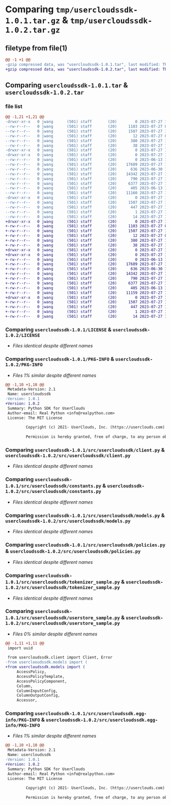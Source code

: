 # Comparing `tmp/usercloudssdk-1.0.1.tar.gz` & `tmp/usercloudssdk-1.0.2.tar.gz`

## filetype from file(1)

```diff
@@ -1 +1 @@
-gzip compressed data, was "usercloudssdk-1.0.1.tar", last modified: Thu Jul 27 13:35:34 2023, max compression
+gzip compressed data, was "usercloudssdk-1.0.2.tar", last modified: Thu Jul 27 13:40:15 2023, max compression
```

## Comparing `usercloudssdk-1.0.1.tar` & `usercloudssdk-1.0.2.tar`

### file list

```diff
@@ -1,21 +1,21 @@
-drwxr-xr-x   0 jwang      (501) staff       (20)        0 2023-07-27 13:35:34.185524 usercloudssdk-1.0.1/
--rw-r--r--   0 jwang      (501) staff       (20)     1103 2023-07-27 00:46:25.000000 usercloudssdk-1.0.1/LICENSE
--rw-r--r--   0 jwang      (501) staff       (20)     1507 2023-07-27 13:35:34.185376 usercloudssdk-1.0.1/PKG-INFO
--rw-r--r--   0 jwang      (501) staff       (20)       12 2023-07-27 00:40:23.000000 usercloudssdk-1.0.1/README.md
--rw-r--r--   0 jwang      (501) staff       (20)      380 2023-07-27 13:34:45.000000 usercloudssdk-1.0.1/pyproject.toml
--rw-r--r--   0 jwang      (501) staff       (20)       38 2023-07-27 13:35:34.185567 usercloudssdk-1.0.1/setup.cfg
-drwxr-xr-x   0 jwang      (501) staff       (20)        0 2023-07-27 13:35:34.181919 usercloudssdk-1.0.1/src/
-drwxr-xr-x   0 jwang      (501) staff       (20)        0 2023-07-27 13:35:34.184589 usercloudssdk-1.0.1/src/usercloudssdk/
--rw-r--r--   0 jwang      (501) staff       (20)        0 2023-06-13 16:36:00.000000 usercloudssdk-1.0.1/src/usercloudssdk/__init__.py
--rw-r--r--   0 jwang      (501) staff       (20)    17689 2023-07-27 13:23:56.000000 usercloudssdk-1.0.1/src/usercloudssdk/client.py
--rw-r--r--   0 jwang      (501) staff       (20)      636 2023-06-30 17:46:25.000000 usercloudssdk-1.0.1/src/usercloudssdk/constants.py
--rw-r--r--   0 jwang      (501) staff       (20)    14342 2023-07-27 13:23:37.000000 usercloudssdk-1.0.1/src/usercloudssdk/models.py
--rw-r--r--   0 jwang      (501) staff       (20)      790 2023-07-27 13:34:23.000000 usercloudssdk-1.0.1/src/usercloudssdk/policies.py
--rw-r--r--   0 jwang      (501) staff       (20)     6377 2023-07-27 13:28:09.000000 usercloudssdk-1.0.1/src/usercloudssdk/tokenizer_sample.py
--rw-r--r--   0 jwang      (501) staff       (20)      405 2023-06-13 16:36:00.000000 usercloudssdk-1.0.1/src/usercloudssdk/ucjson.py
--rw-r--r--   0 jwang      (501) staff       (20)    11160 2023-07-27 13:28:36.000000 usercloudssdk-1.0.1/src/usercloudssdk/userstore_sample.py
-drwxr-xr-x   0 jwang      (501) staff       (20)        0 2023-07-27 13:35:34.185202 usercloudssdk-1.0.1/src/usercloudssdk.egg-info/
--rw-r--r--   0 jwang      (501) staff       (20)     1507 2023-07-27 13:35:34.000000 usercloudssdk-1.0.1/src/usercloudssdk.egg-info/PKG-INFO
--rw-r--r--   0 jwang      (501) staff       (20)      447 2023-07-27 13:35:34.000000 usercloudssdk-1.0.1/src/usercloudssdk.egg-info/SOURCES.txt
--rw-r--r--   0 jwang      (501) staff       (20)        1 2023-07-27 13:35:34.000000 usercloudssdk-1.0.1/src/usercloudssdk.egg-info/dependency_links.txt
--rw-r--r--   0 jwang      (501) staff       (20)       14 2023-07-27 13:35:34.000000 usercloudssdk-1.0.1/src/usercloudssdk.egg-info/top_level.txt
+drwxr-xr-x   0 jwang      (501) staff       (20)        0 2023-07-27 13:40:15.431465 usercloudssdk-1.0.2/
+-rw-r--r--   0 jwang      (501) staff       (20)     1103 2023-07-27 00:46:25.000000 usercloudssdk-1.0.2/LICENSE
+-rw-r--r--   0 jwang      (501) staff       (20)     1507 2023-07-27 13:40:15.431352 usercloudssdk-1.0.2/PKG-INFO
+-rw-r--r--   0 jwang      (501) staff       (20)       12 2023-07-27 00:40:23.000000 usercloudssdk-1.0.2/README.md
+-rw-r--r--   0 jwang      (501) staff       (20)      380 2023-07-27 13:39:01.000000 usercloudssdk-1.0.2/pyproject.toml
+-rw-r--r--   0 jwang      (501) staff       (20)       38 2023-07-27 13:40:15.431499 usercloudssdk-1.0.2/setup.cfg
+drwxr-xr-x   0 jwang      (501) staff       (20)        0 2023-07-27 13:40:15.428290 usercloudssdk-1.0.2/src/
+drwxr-xr-x   0 jwang      (501) staff       (20)        0 2023-07-27 13:40:15.430628 usercloudssdk-1.0.2/src/usercloudssdk/
+-rw-r--r--   0 jwang      (501) staff       (20)        0 2023-06-13 16:36:00.000000 usercloudssdk-1.0.2/src/usercloudssdk/__init__.py
+-rw-r--r--   0 jwang      (501) staff       (20)    17689 2023-07-27 13:23:56.000000 usercloudssdk-1.0.2/src/usercloudssdk/client.py
+-rw-r--r--   0 jwang      (501) staff       (20)      636 2023-06-30 17:46:25.000000 usercloudssdk-1.0.2/src/usercloudssdk/constants.py
+-rw-r--r--   0 jwang      (501) staff       (20)    14342 2023-07-27 13:23:37.000000 usercloudssdk-1.0.2/src/usercloudssdk/models.py
+-rw-r--r--   0 jwang      (501) staff       (20)      790 2023-07-27 13:34:23.000000 usercloudssdk-1.0.2/src/usercloudssdk/policies.py
+-rw-r--r--   0 jwang      (501) staff       (20)     6377 2023-07-27 13:28:09.000000 usercloudssdk-1.0.2/src/usercloudssdk/tokenizer_sample.py
+-rw-r--r--   0 jwang      (501) staff       (20)      405 2023-06-13 16:36:00.000000 usercloudssdk-1.0.2/src/usercloudssdk/ucjson.py
+-rw-r--r--   0 jwang      (501) staff       (20)    11159 2023-07-27 13:36:23.000000 usercloudssdk-1.0.2/src/usercloudssdk/userstore_sample.py
+drwxr-xr-x   0 jwang      (501) staff       (20)        0 2023-07-27 13:40:15.431204 usercloudssdk-1.0.2/src/usercloudssdk.egg-info/
+-rw-r--r--   0 jwang      (501) staff       (20)     1507 2023-07-27 13:40:15.000000 usercloudssdk-1.0.2/src/usercloudssdk.egg-info/PKG-INFO
+-rw-r--r--   0 jwang      (501) staff       (20)      447 2023-07-27 13:40:15.000000 usercloudssdk-1.0.2/src/usercloudssdk.egg-info/SOURCES.txt
+-rw-r--r--   0 jwang      (501) staff       (20)        1 2023-07-27 13:40:15.000000 usercloudssdk-1.0.2/src/usercloudssdk.egg-info/dependency_links.txt
+-rw-r--r--   0 jwang      (501) staff       (20)       14 2023-07-27 13:40:15.000000 usercloudssdk-1.0.2/src/usercloudssdk.egg-info/top_level.txt
```

### Comparing `usercloudssdk-1.0.1/LICENSE` & `usercloudssdk-1.0.2/LICENSE`

 * *Files identical despite different names*

### Comparing `usercloudssdk-1.0.1/PKG-INFO` & `usercloudssdk-1.0.2/PKG-INFO`

 * *Files 1% similar despite different names*

```diff
@@ -1,10 +1,10 @@
 Metadata-Version: 2.1
 Name: usercloudssdk
-Version: 1.0.1
+Version: 1.0.2
 Summary: Python SDK for UserClouds
 Author-email: Real Python <info@realpython.com>
 License: The MIT License
         
         Copyright (c) 2021- UserClouds, Inc. (https://userclouds.com)
         
         Permission is hereby granted, free of charge, to any person obtaining a copy
```

### Comparing `usercloudssdk-1.0.1/src/usercloudssdk/client.py` & `usercloudssdk-1.0.2/src/usercloudssdk/client.py`

 * *Files identical despite different names*

### Comparing `usercloudssdk-1.0.1/src/usercloudssdk/constants.py` & `usercloudssdk-1.0.2/src/usercloudssdk/constants.py`

 * *Files identical despite different names*

### Comparing `usercloudssdk-1.0.1/src/usercloudssdk/models.py` & `usercloudssdk-1.0.2/src/usercloudssdk/models.py`

 * *Files identical despite different names*

### Comparing `usercloudssdk-1.0.1/src/usercloudssdk/policies.py` & `usercloudssdk-1.0.2/src/usercloudssdk/policies.py`

 * *Files identical despite different names*

### Comparing `usercloudssdk-1.0.1/src/usercloudssdk/tokenizer_sample.py` & `usercloudssdk-1.0.2/src/usercloudssdk/tokenizer_sample.py`

 * *Files identical despite different names*

### Comparing `usercloudssdk-1.0.1/src/usercloudssdk/userstore_sample.py` & `usercloudssdk-1.0.2/src/usercloudssdk/userstore_sample.py`

 * *Files 0% similar despite different names*

```diff
@@ -1,11 +1,11 @@
 import uuid
 
 from usercloudssdk.client import Client, Error
-from userclooudssdk.models import (
+from usercloudssdk.models import (
     AccessPolicy,
     AccessPolicyTemplate,
     AccessPolicyComponent,
     Column,
     ColumnInputConfig,
     ColumnOutputConfig,
     Accessor,
```

### Comparing `usercloudssdk-1.0.1/src/usercloudssdk.egg-info/PKG-INFO` & `usercloudssdk-1.0.2/src/usercloudssdk.egg-info/PKG-INFO`

 * *Files 1% similar despite different names*

```diff
@@ -1,10 +1,10 @@
 Metadata-Version: 2.1
 Name: usercloudssdk
-Version: 1.0.1
+Version: 1.0.2
 Summary: Python SDK for UserClouds
 Author-email: Real Python <info@realpython.com>
 License: The MIT License
         
         Copyright (c) 2021- UserClouds, Inc. (https://userclouds.com)
         
         Permission is hereby granted, free of charge, to any person obtaining a copy
```

